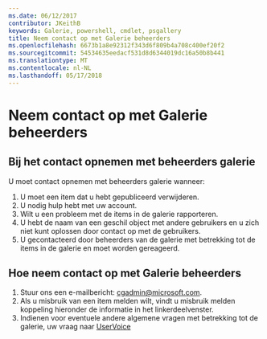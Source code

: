 ```yaml
---
ms.date: 06/12/2017
contributor: JKeithB
keywords: Galerie, powershell, cmdlet, psgallery
title: Neem contact op met Galerie beheerders
ms.openlocfilehash: 6673b1a8e92312f343d6f809b4a708c400ef20f2
ms.sourcegitcommit: 54534635eedacf531d8d6344019dc16a50b8b441
ms.translationtype: MT
ms.contentlocale: nl-NL
ms.lasthandoff: 05/17/2018
---
```

# <a name="contact-gallery-administrators"></a>Neem contact op met Galerie beheerders

## <a name="when-to-contact-gallery-administrators"></a>Bij het contact opnemen met beheerders galerie

U moet contact opnemen met beheerders galerie wanneer:

1. U moet een item dat u hebt gepubliceerd verwijderen.
2. U nodig hulp hebt met uw account.
3. Wilt u een probleem met de items in de galerie rapporteren.
4. U hebt de naam van een geschil object met andere gebruikers en u zich niet kunt oplossen door contact op met de gebruikers.
5. U gecontacteerd door beheerders van de galerie met betrekking tot de items in de galerie en moet worden gereageerd.

## <a name="how-to-contact-gallery-administrators"></a>Hoe neem contact op met Galerie beheerders

1. Stuur ons een e-mailbericht: cgadmin@microsoft.com.
2. Als u misbruik van een item melden wilt, vindt u misbruik melden koppeling hieronder de informatie in het linkerdeelvenster.
3. Indienen voor eventuele andere algemene vragen met betrekking tot de galerie, uw vraag naar [UserVoice](http://windowsserver.uservoice.com/forums/301869-powershell)